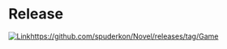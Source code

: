 # Release
[![Link](https://github.com/spuderkon/Novel/releases/tag/Game)](https://github.com/spuderkon/Novel/releases/tag/Game)https://github.com/spuderkon/Novel/releases/tag/Game
